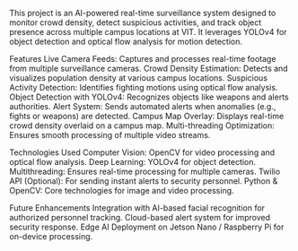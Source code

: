 This project is an AI-powered real-time surveillance system designed to monitor crowd density, detect suspicious activities, and track object presence across multiple campus locations at VIT. It leverages YOLOv4 for object detection and optical flow analysis for motion detection.

Features
Live Camera Feeds: Captures and processes real-time footage from multiple surveillance cameras.
Crowd Density Estimation: Detects and visualizes population density at various campus locations.
Suspicious Activity Detection: Identifies fighting motions using optical flow analysis.
Object Detection with YOLOv4: Recognizes objects like weapons and alerts authorities.
Alert System: Sends automated alerts when anomalies (e.g., fights or weapons) are detected.
Campus Map Overlay: Displays real-time crowd density overlaid on a campus map.
Multi-threading Optimization: Ensures smooth processing of multiple video streams.

Technologies Used
Computer Vision: OpenCV for video processing and optical flow analysis.
Deep Learning: YOLOv4 for object detection.
Multithreading: Ensures real-time processing for multiple cameras.
Twilio API (Optional): For sending instant alerts to security personnel.
Python & OpenCV: Core technologies for image and video processing.

Future Enhancements
Integration with AI-based facial recognition for authorized personnel tracking.
Cloud-based alert system for improved security response.
Edge AI Deployment on Jetson Nano / Raspberry Pi for on-device processing.
